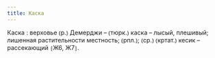 ```yaml
---
title: Каска
---
```


Каска
: верховье ⦅р.⦆ Демерджи – ⦅тюрк.⦆ каска – лысый, плешивый; лишенная растительности местность; ⦅рпл.⦆; ⦅ср.⦆ ⦅кртат.⦆ кесик – рассекающий ⦃Ж6, Ж7⦄.
